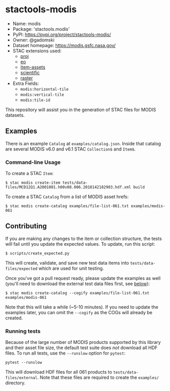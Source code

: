 # stactools-modis

- Name: modis
- Package: 'stactools.modis'
- PyPI: https://pypi.org/project/stactools-modis/
- Owner: @gadomski 
- Dataset homepage: https://modis.gsfc.nasa.gov/
- STAC extensions used:
  - [proj](https://github.com/stac-extensions/projection)
  - [eo](https://github.com/stac-extensions/eo)
  - [item-assets](https://github.com/stac-extensions/item-assets)
  - [scientific](https://github.com/stac-extensions/scientific)
  - [raster](https://github.com/stac-extensions/raster)
- Extra Fields:
  - `modis:horizontal-tile`
  - `modis:vertical-tile`
  - `modis:tile-id`

This repository will assist you in the generation of STAC files for MODIS datasets. 

## Examples

There is an example `Catalog` at `examples/catalog.json`.
Inside that catalog are several MODIS v6.0 and v6.1 STAC `Collection`s and `Item`s.

### Command-line Usage

To create a STAC `Item`:

```shell
$ stac modis create-item tests/data-files/MCD12Q1.A2001001.h00v08.006.2018142182903.hdf.xml build
```

To create a STAC `Catalog` from a list of MODIS asset hrefs:

```shell
$ stac modis create-catalog examples/file-list-061.txt examples/modis-061
```

## Contributing

If you are making any changes to the item or collection structure, the tests will fail until you update the expected values.
To update, run this script:

```shell
$ scripts/create_expected.py
```

This will create, validate, and save new test data items into `tests/data-files/expected` which are used for unit testing.

Once you've got a pull request ready, please update the examples as well (you'll need to download the external test data files first, see [below](#running-tests)):

```
$ stac modis create-catalog --cogify examples/file-list-061.txt examples/modis-061
```

Note that this will take a while (~5-10 minutes).
If you need to update the examples later, you can omit the `--cogify` as the COGs will already be created.

### Running tests

Because of the large number of MODIS products supported by this library and their asset file size, the default test suite does _not_ download all HDF files.
To run all tests, use the `--runslow` option for `pytest`:

```shell
pytest --runslow
```

This will download HDF files for all 061 products to `tests/data-files/external`.
Note that these files are required to create the `examples/` directory.

